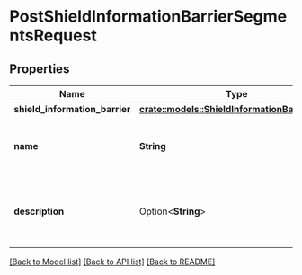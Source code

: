 # PostShieldInformationBarrierSegmentsRequest

## Properties

Name | Type | Description | Notes
------------ | ------------- | ------------- | -------------
**shield_information_barrier** | [**crate::models::ShieldInformationBarrierBase**](ShieldInformationBarrier--Base.md) |  | 
**name** | **String** | Name of the shield information barrier segment | 
**description** | Option<**String**> | Description of the shield information barrier segment | [optional]

[[Back to Model list]](../README.md#documentation-for-models) [[Back to API list]](../README.md#documentation-for-api-endpoints) [[Back to README]](../README.md)


